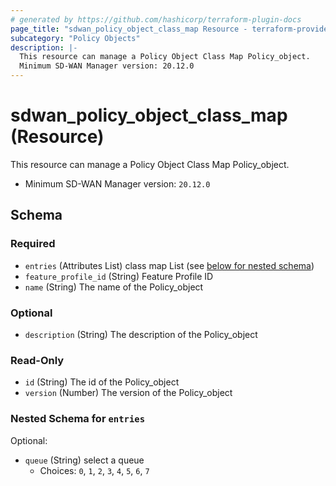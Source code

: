```yaml
---
# generated by https://github.com/hashicorp/terraform-plugin-docs
page_title: "sdwan_policy_object_class_map Resource - terraform-provider-sdwan"
subcategory: "Policy Objects"
description: |-
  This resource can manage a Policy Object Class Map Policy_object.
  Minimum SD-WAN Manager version: 20.12.0
---
```


# sdwan_policy_object_class_map (Resource)

This resource can manage a Policy Object Class Map Policy_object.
  - Minimum SD-WAN Manager version: `20.12.0`



<!-- schema generated by tfplugindocs -->
## Schema

### Required

- `entries` (Attributes List) class map List (see [below for nested schema](#nestedatt--entries))
- `feature_profile_id` (String) Feature Profile ID
- `name` (String) The name of the Policy_object

### Optional

- `description` (String) The description of the Policy_object

### Read-Only

- `id` (String) The id of the Policy_object
- `version` (Number) The version of the Policy_object

<a id="nestedatt--entries"></a>
### Nested Schema for `entries`

Optional:

- `queue` (String) select a queue
  - Choices: `0`, `1`, `2`, `3`, `4`, `5`, `6`, `7`
